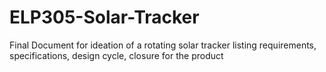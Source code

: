 # ELP305-Solar-Tracker
Final Document for ideation of a rotating solar tracker listing requirements, specifications, design cycle, closure for the product
